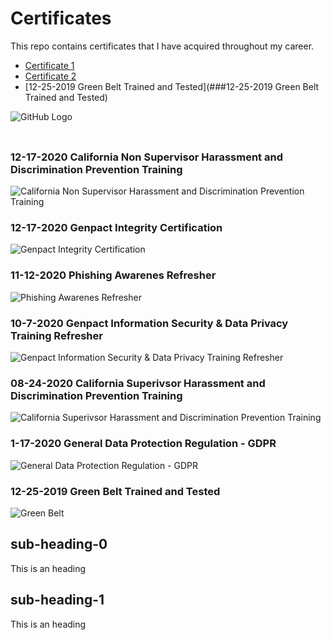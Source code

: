 # Certificates
This repo contains certificates that I have acquired throughout my career. 


  * [Certificate 1](#sub-heading-0)
  * [Certificate 2](#sub-heading-1)
  * [12-25-2019 Green Belt Trained and Tested](###12-25-2019 Green Belt Trained and Tested)

![GitHub Logo](https://github.com/amitshankar/Certificates/blob/main/California%20Non%20Supervisor%20Harassment%20and%20Discrimination%20Prevention%20Training%2012-17-2020.png)


### 
![]()

### 12-17-2020 California Non Supervisor Harassment and Discrimination Prevention Training
![California Non Supervisor Harassment and Discrimination Prevention Training](https://github.com/amitshankar/Certificates/blob/main/California%20Non%20Supervisor%20Harassment%20and%20Discrimination%20Prevention%20Training%2012-17-2020.png)

### 12-17-2020 Genpact Integrity Certification
![Genpact Integrity Certification](https://github.com/amitshankar/Certificates/blob/main/Genpact%20Integrity%20Certification%2012-17-2020.png)

### 11-12-2020 Phishing Awarenes Refresher
![Phishing Awarenes Refresher](https://github.com/amitshankar/Certificates/blob/main/Phishing%20Awarenes%20Refresher%2011-12-2020.png)

### 10-7-2020 Genpact Information Security & Data Privacy Training Refresher
![Genpact Information Security & Data Privacy Training Refresher](https://github.com/amitshankar/Certificates/blob/main/Genpact%20Information%20Security%20%26%20Data%20Privacy%20Training%20Refresher%2010-7-2020.png)

### 08-24-2020 California Superivsor Harassment and Discrimination Prevention Training
![California Superivsor Harassment and Discrimination Prevention Training](https://github.com/amitshankar/Certificates/blob/main/California%20Superivsor%20Harassment%20and%20Discrimination%20Prevention%20Training%2008-24-2020.png)

### 1-17-2020 General Data Protection Regulation - GDPR
![General Data Protection Regulation - GDPR](https://github.com/amitshankar/Certificates/blob/main/General%20Data%20Protection%20Regulation%20-%20GDPR%20-%201-17-2020.png)

### 12-25-2019 Green Belt Trained and Tested
![Green Belt](https://github.com/amitshankar/Certificates/blob/main/Green%20Belt%20Trained%20and%20Tested%20-%2012-25-2019%20.png)



## sub-heading-0
This is an heading



















## sub-heading-1
This is an heading

